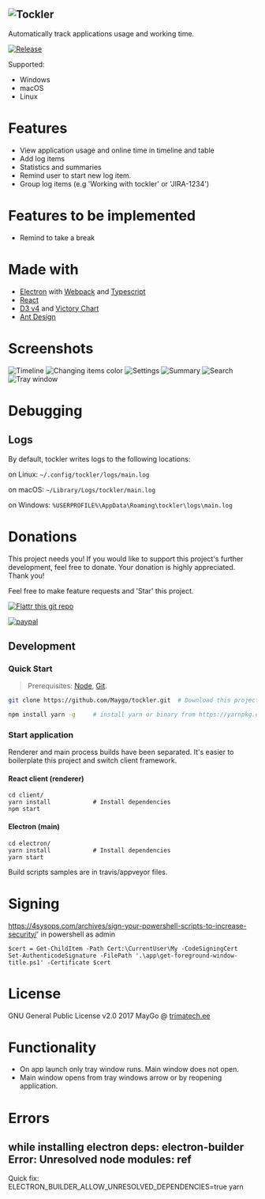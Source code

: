 ## ![Tockler](https://github.com/MayGo/tockler/raw/master/screenshots/tockler-logo.png 'Tockler')

Automatically track applications usage and working time.

[![Release](https://img.shields.io/github/v/release/MayGo/tockler)](https://github.com/MayGo/tockler/releases/latest)

Supported:

-   Windows
-   macOS
-   Linux

# Features

-   View application usage and online time in timeline and table
-   Add log items
-   Statistics and summaries
-   Remind user to start new log item.
-   Group log items (e.g 'Working with tockler' or 'JIRA-1234')

# Features to be implemented

-   Remind to take a break

# Made with

-   [Electron](https://electron.atom.io/) with [Webpack](https://webpack.github.io/) and [Typescript](https://www.typescriptlang.org/)
-   [React](https://reactjs.org/)
-   [D3 v4](https://d3js.org/) and [Victory Chart](http://formidable.com/open-source/victory/docs/victory-chart/)
-   [Ant Design](https://ant.design/)

# Screenshots

![Timeline](https://github.com/MayGo/tockler/raw/master/screenshots/tockler-timeline.png 'Timeline')
![Changing items color](https://github.com/MayGo/tockler/raw/master/screenshots/tockler-change_color.png 'Changing items color')
![Settings](https://github.com/MayGo/tockler/raw/master/screenshots/tockler-settings.png 'Settings')
![Summary](https://github.com/MayGo/tockler/raw/master/screenshots/tockler-summary.png 'Summary')
![Search](https://github.com/MayGo/tockler/raw/master/screenshots/tockler-search.png 'Search')
![Tray window](https://github.com/MayGo/tockler/raw/master/screenshots/tockler-tray.png 'Tray window')

# Debugging

## Logs

By default, tockler writes logs to the following locations:

on Linux: `~/.config/tockler/logs/main.log`

on macOS: `~/Library/Logs/tockler/main.log`

on Windows: `%USERPROFILE%\AppData\Roaming\tockler\logs\main.log`

# Donations

This project needs you! If you would like to support this project's further development, feel free to donate.
Your donation is highly appreciated. Thank you!

Feel free to make feature requests and 'Star' this project.

[![Flattr this git repo](http://api.flattr.com/button/flattr-badge-large.png)](https://flattr.com/submit/auto?user_id=MayGo&url=https://github.com/MayGo/tockler&title=Tockler&language=en_GB&tags=github&category=software)

[![paypal](https://www.paypalobjects.com/en_US/i/btn/btn_donateCC_LG.gif)](https://www.paypal.com/cgi-bin/webscr?cmd=_s-xclick&hosted_button_id=JAHHBZZCZVDMA)

## Development

### Quick Start

> Prerequisites: [Node](https://nodejs.org/), [Git](https://git-scm.com/).

```bash
git clone https://github.com/Maygo/tockler.git  # Download this project

npm install yarn -g     # install yarn or binary from https://yarnpkg.com
```

### Start application

Renderer and main process builds have been separated. It's easier to boilerplate this project and switch client framework.

#### React client (renderer)

```
cd client/
yarn install            # Install dependencies
npm start
```

#### Electron (main)

```
cd electron/
yarn install            # Install dependencies
yarn start
```

Build scripts samples are in travis/appveyor files.

# Signing

https://4sysops.com/archives/sign-your-powershell-scripts-to-increase-security/'
in powershell as admin

```
$cert = Get-ChildItem -Path Cert:\CurrentUser\My -CodeSigningCert
Set-AuthenticodeSignature -FilePath '.\app\get-foreground-window-title.ps1' -Certificate $cert
```

# License

GNU General Public License v2.0
2017 MayGo @ [trimatech.ee](http://trimatech.ee)

# Functionality

-   On app launch only tray window runs. Main window does not open.
-   Main window opens from tray windows arrow or by reopening application.

# Errors

## while installing electron deps: electron-builder Error: Unresolved node modules: ref

Quick fix: ELECTRON_BUILDER_ALLOW_UNRESOLVED_DEPENDENCIES=true yarn
